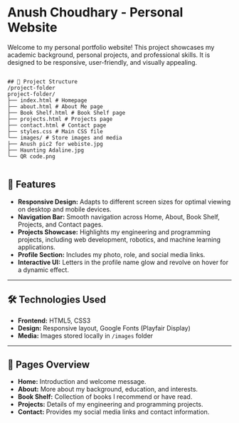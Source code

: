 # Anush Choudhary - Personal Website

Welcome to my personal portfolio website! This project showcases my academic background, personal projects, and professional skills. It is designed to be responsive, user-friendly, and visually appealing.

```

## 📂 Project Structure
/project-folder
project-folder/
├── index.html # Homepage
├── about.html # About Me page
├── Book Shelf.html # Book Shelf page
├── projects.html # Projects page
├── contact.html # Contact page
├── styles.css # Main CSS file
└── images/ # Store images and media
├── Anush pic2 for webiste.jpg
├── Haunting Adaline.jpg
└── QR code.png


```

## 🌟 Features

- **Responsive Design:** Adapts to different screen sizes for optimal viewing on desktop and mobile devices.  
- **Navigation Bar:** Smooth navigation across Home, About, Book Shelf, Projects, and Contact pages.  
- **Projects Showcase:** Highlights my engineering and programming projects, including web development, robotics, and machine learning applications.  
- **Profile Section:** Includes my photo, role, and social media links.  
- **Interactive UI:** Letters in the profile name glow and revolve on hover for a dynamic effect.  

---

## 🛠️ Technologies Used

- **Frontend:** HTML5, CSS3  
- **Design:** Responsive layout, Google Fonts (Playfair Display)  
- **Media:** Images stored locally in `/images` folder  

---

## 📖 Pages Overview

- **Home:** Introduction and welcome message.  
- **About:** More about my background, education, and interests.  
- **Book Shelf:** Collection of books I recommend or have read.  
- **Projects:** Details of my engineering and programming projects.  
- **Contact:** Provides my social media links and contact information.  
